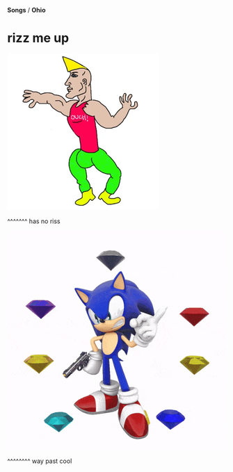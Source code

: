 **Songs** / **Ohio**

# rizz me up

![not rizz](../../assets/images/Chad.webp)


^^^^^^^ has no riss

![way past cool](../../assets/chaos.gif)

^^^^^^^^ way past cool